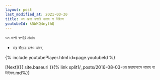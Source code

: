 ```yaml
---
layout: post
last_modified_at: 2021-03-30
title: ওম ভ্রুশা ৰূপায়ি নামায গা টাইমস
youtubeId: k5WKQ4nythQ
---
```

 
 
 ওম ভ্রুশা ৰূপায়ি নামায  
 
 -  যার ষাঁড়ের রূপও আছে 
 
  
 
  
 
 
 
 
 
 


{% include youtubePlayer.html id=page.youtubeId %}
 
[Next]({{ site.baseurl }}{% link  split1/_posts/2016-08-03-ওম মহাযাসাসে নামায গা টাইমস.md%})
 

